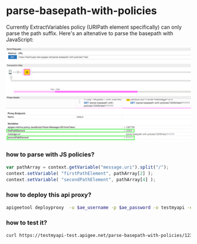 parse-basepath-with-policies
=========
Currently ExtractVariables policy (URIPath element specifically) can only parse the path suffix. Here's an altenative to parse the basepath with JavaScript:

![how to retrieve variables](./images/trace_variables.png "how to retrieve variables from xml policies")

### how to parse with JS policies?

```javascript
var pathArray = context.getVariable("message.uri").split("/");
context.setVariable( "firstPathElement", pathArray[2] );
context.setVariable( "secondPathElement", pathArray[4] );
```

### how to deploy this api proxy?
```bash
apigeetool deployproxy  -u $ae_username -p $ae_password -o testmyapi -e test -n parse-basepath-with-policies -d . -V
```

### how to test it?

```bash
curl https://testmyapi-test.apigee.net/parse-basepath-with-policies/12345/test/111111 -v
```